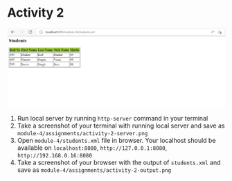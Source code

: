 # Activity 2

![image info](../assignments/Screenshot1%20(http-server)_Activity2.png)

1. Run local server by running `http-server` command in your terminal
2. Take a screenshot of your terminal with running local server and save as `module-4/assignments/activity-2-server.png`
3. Open `module-4/students.xml` file in browser. Your localhost should be available on `localhost:8080`, `http://127.0.0.1:8080`, `http://192.168.0.16:8080`
4. Take a screenshot of your browser with the output of `students.xml` and save as `module-4/assignments/activity-2-output.png`
